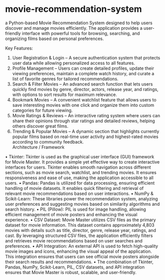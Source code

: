 # movie-recommendation-system
a Python-based Movie Recommendation System designed to help users discover and manage movies efficiently. The application provides a user-friendly interface with powerful tools for browsing, searching, and organizing films based on personal preferences.  

Key Features:  

1. User Registration & Login – A secure authentication system that protects user data while allowing personalized access to all features.  
2. Profile Management – Users can create detailed profiles, update their viewing preferences, maintain a complete watch history, and curate a list of favorite genres for tailored recommendations.  
3. Search & Filter Movies – An advanced search function that lets users quickly find movies by genre, director, actors, release year, and ratings, with options to sort results for maximum relevance.  
4. Bookmark Movies – A convenient watchlist feature that allows users to save interesting movies with one click and organize them into custom categories for future viewing.  
5. Movie Ratings & Reviews – An interactive rating system where users can share their opinions through star ratings and detailed reviews, helping others discover great films.  
6. Trending & Popular Movies – A dynamic section that highlights currently popular films based on real-time user activity and highest-rated movies according to community feedback.  
Architecture / Framework

•	Tkinter: Tkinter is used as the graphical user interface (GUI) framework for Movie Master. It provides a simple yet effective way to create interactive interfaces for users. Tkinter enables smooth navigation across different sections, such as movie search, watchlist, and trending movies. It ensures responsiveness and ease of use, making the application accessible to all users.
•	Pandas: Pandas is utilized for data processing, ensuring efficient handling of movie datasets. It enables quick filtering and retrieval of relevant movie recommendations based on user interactions.
•	NumPy & Scikit-Learn: These libraries power the recommendation system, analyzing user preferences and suggesting movies based on similarity algorithms and search history.
•	PIL (Pillow): PIL is used for image handling, allowing efficient management of movie posters and enhancing the visual experience.
•	CSV Dataset: Movie Master utilizes CSV files as the primary dataset for movie information. This dataset contains approximately 4,803 movies with details such as title, director, genre, release year, ratings, and cast. By leveraging structured CSV files, the application efficiently filters and retrieves movie recommendations based on user searches and preferences.
•	API Integration: An external API is used to fetch high-quality movie images and icons, enhancing the visual appeal of the application. This integration ensures that users can see official movie posters alongside their search results and recommendations.
•	The combination of Tkinter, Pandas, NumPy, Scikit-Learn, PIL, CSV datasets, and API integration ensures that Movie Master is robust, scalable, and user-friendly.
